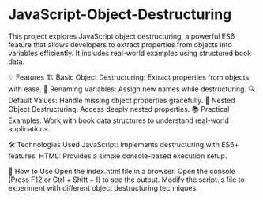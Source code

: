 # JavaScript-Object-Destructuring
This project explores JavaScript object destructuring, a powerful ES6 feature that allows developers to extract properties from objects into variables efficiently. It includes real-world examples using structured book data.

✨ Features
🏗 Basic Object Destructuring: Extract properties from objects with ease.
🔄 Renaming Variables: Assign new names while destructuring.
🔍 Default Values: Handle missing object properties gracefully.
📑 Nested Object Destructuring: Access deeply nested properties.
📚 Practical Examples: Work with book data structures to understand real-world applications.

🛠 Technologies Used
JavaScript: Implements destructuring with ES6+ features.
HTML: Provides a simple console-based execution setup.

🚀 How to Use
Open the index.html file in a browser.
Open the console (Press F12 or Ctrl + Shift + I) to see the output.
Modify the script.js file to experiment with different object destructuring techniques.
